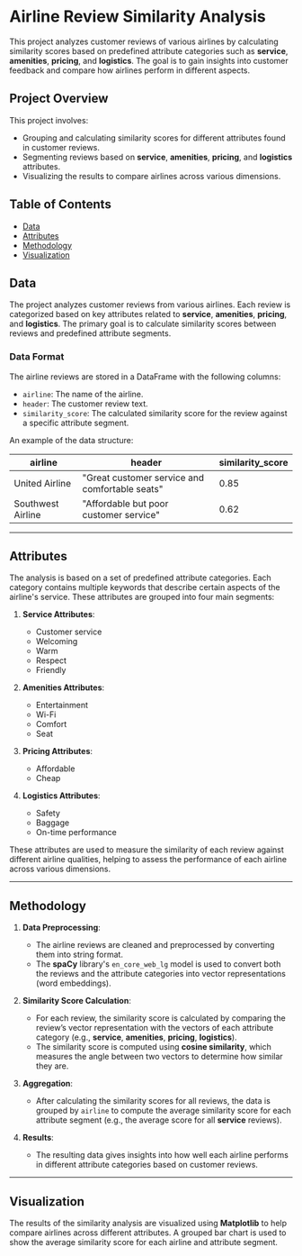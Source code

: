 # Airline Review Similarity Analysis

This project analyzes customer reviews of various airlines by calculating similarity scores based on predefined attribute categories such as **service**, **amenities**, **pricing**, and **logistics**. The goal is to gain insights into customer feedback and compare how airlines perform in different aspects.

## Project Overview

This project involves:
- Grouping and calculating similarity scores for different attributes found in customer reviews.
- Segmenting reviews based on **service**, **amenities**, **pricing**, and **logistics** attributes.
- Visualizing the results to compare airlines across various dimensions.

## Table of Contents
- [Data](#data)
- [Attributes](#attributes)
- [Methodology](#methodology)
- [Visualization](#visualization)
  

## Data

The project analyzes customer reviews from various airlines. Each review is categorized based on key attributes related to **service**, **amenities**, **pricing**, and **logistics**. The primary goal is to calculate similarity scores between reviews and predefined attribute segments.

### Data Format

The airline reviews are stored in a DataFrame with the following columns:

- `airline`: The name of the airline.
- `header`: The customer review text.
- `similarity_score`: The calculated similarity score for the review against a specific attribute segment.

An example of the data structure:

| airline  | header                                     | similarity_score |
|----------|--------------------------------------------|------------------|
| United Airline | "Great customer service and comfortable seats" | 0.85             |
| Southwest Airline | "Affordable but poor customer service"      | 0.62             |

---

## Attributes

The analysis is based on a set of predefined attribute categories. Each category contains multiple keywords that describe certain aspects of the airline's service. These attributes are grouped into four main segments:

1. **Service Attributes**:
   - Customer service
   - Welcoming
   - Warm
   - Respect
   - Friendly

2. **Amenities Attributes**:
   - Entertainment
   - Wi-Fi
   - Comfort
   - Seat

3. **Pricing Attributes**:
   - Affordable
   - Cheap

4. **Logistics Attributes**:
   - Safety
   - Baggage
   - On-time performance

These attributes are used to measure the similarity of each review against different airline qualities, helping to assess the performance of each airline across various dimensions.

---

## Methodology

1. **Data Preprocessing**:
   - The airline reviews are cleaned and preprocessed by converting them into string format.
   - The **spaCy** library's `en_core_web_lg` model is used to convert both the reviews and the attribute categories into vector representations (word embeddings).

2. **Similarity Score Calculation**:
   - For each review, the similarity score is calculated by comparing the review’s vector representation with the vectors of each attribute category (e.g., **service**, **amenities**, **pricing**, **logistics**).
   - The similarity score is computed using **cosine similarity**, which measures the angle between two vectors to determine how similar they are.

3. **Aggregation**:
   - After calculating the similarity scores for all reviews, the data is grouped by `airline` to compute the average similarity score for each attribute segment (e.g., the average score for all **service** reviews).

4. **Results**:
   - The resulting data gives insights into how well each airline performs in different attribute categories based on customer reviews.

---

## Visualization

The results of the similarity analysis are visualized using **Matplotlib** to help compare airlines across different attributes. A grouped bar chart is used to show the average similarity score for each airline and attribute segment.
